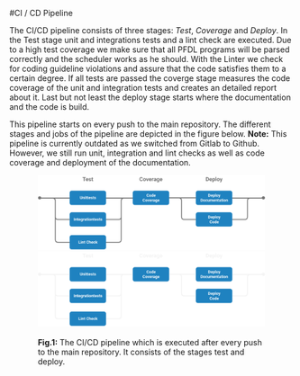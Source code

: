 <!--
SPDX-FileCopyrightText: The PFDL Contributors
SPDX-License-Identifier: MIT
-->
<style>
.figure{
    width: 80%;
    margin: 0 auto;
    padding: 0px;
}
</style>

#CI / CD Pipeline

The CI/CD  pipeline consists of three stages: *Test*, *Coverage* and *Deploy*.
In the Test stage unit and integrations tests and a lint check are executed.
Due to a high test coverage we make sure that all PFDL programs will be parsed correctly and the scheduler works as he should.
With the Linter we check for coding guideline violations and assure that the code satisfies them to a certain degree.
If all tests are passed the coverge stage measures the code coverage of the unit and integration tests and creates an detailed report about it.
Last but not least the deploy stage starts where the documentation and the code is build.

This pipeline starts on every push to the main repository. The different stages and jobs of the pipeline are depicted in the figure below.
**Note:** This pipeline is currently outdated as we switched from Gitlab to Github. However, we still run unit, integration and lint checks as well as code coverage and deployment of the documentation.

<div class="figure">
<img src="../../img/pipeline.png#only-light" alt="CI/CD pipeline"/>
<img src="../../img/pipeline_dark.png#only-dark" alt="CI/CD pipeline"/>
<br><br>
<b>Fig.1:</b> The CI/CD pipeline which is executed after every push to the main repository. It consists of the stages test and deploy.

<br><br>
</div>